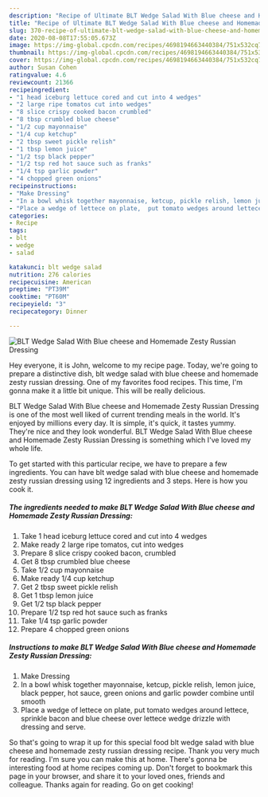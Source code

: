 ```yaml
---
description: "Recipe of Ultimate BLT Wedge Salad With Blue cheese and Homemade Zesty Russian Dressing"
title: "Recipe of Ultimate BLT Wedge Salad With Blue cheese and Homemade Zesty Russian Dressing"
slug: 370-recipe-of-ultimate-blt-wedge-salad-with-blue-cheese-and-homemade-zesty-russian-dressing
date: 2020-08-08T17:55:05.673Z
image: https://img-global.cpcdn.com/recipes/4698194663440384/751x532cq70/blt-wedge-salad-with-blue-cheese-and-homemade-zesty-russian-dressing-recipe-main-photo.jpg
thumbnail: https://img-global.cpcdn.com/recipes/4698194663440384/751x532cq70/blt-wedge-salad-with-blue-cheese-and-homemade-zesty-russian-dressing-recipe-main-photo.jpg
cover: https://img-global.cpcdn.com/recipes/4698194663440384/751x532cq70/blt-wedge-salad-with-blue-cheese-and-homemade-zesty-russian-dressing-recipe-main-photo.jpg
author: Susan Cohen
ratingvalue: 4.6
reviewcount: 21366
recipeingredient:
- "1 head iceburg lettuce cored and cut into 4 wedges"
- "2 large ripe tomatos cut into wedges"
- "8 slice crispy cooked bacon crumbled"
- "8 tbsp crumbled blue cheese"
- "1/2 cup mayonnaise"
- "1/4 cup ketchup"
- "2 tbsp sweet pickle relish"
- "1 tbsp lemon juice"
- "1/2 tsp black pepper"
- "1/2 tsp red hot sauce such as franks"
- "1/4 tsp garlic powder"
- "4 chopped green onions"
recipeinstructions:
- "Make Dressing"
- "In a bowl whisk together mayonnaise, ketcup, pickle relish, lemon juice, black pepper, hot sauce, green onions and garlic powder combine until smooth"
- "Place a wedge of lettece on plate,  put tomato wedges around lettece, sprinkle bacon and blue cheese over lettece wedge  drizzle with dressing and serve."
categories:
- Recipe
tags:
- blt
- wedge
- salad

katakunci: blt wedge salad 
nutrition: 276 calories
recipecuisine: American
preptime: "PT39M"
cooktime: "PT60M"
recipeyield: "3"
recipecategory: Dinner

---
```



![BLT Wedge Salad With Blue cheese and Homemade Zesty Russian Dressing](https://img-global.cpcdn.com/recipes/4698194663440384/751x532cq70/blt-wedge-salad-with-blue-cheese-and-homemade-zesty-russian-dressing-recipe-main-photo.jpg)

Hey everyone, it is John, welcome to my recipe page. Today, we're going to prepare a distinctive dish, blt wedge salad with blue cheese and homemade zesty russian dressing. One of my favorites food recipes. This time, I'm gonna make it a little bit unique. This will be really delicious.



BLT Wedge Salad With Blue cheese and Homemade Zesty Russian Dressing is one of the most well liked of current trending meals in the world. It's enjoyed by millions every day. It is simple, it's quick, it tastes yummy. They're nice and they look wonderful. BLT Wedge Salad With Blue cheese and Homemade Zesty Russian Dressing is something which I've loved my whole life.


To get started with this particular recipe, we have to prepare a few ingredients. You can have blt wedge salad with blue cheese and homemade zesty russian dressing using 12 ingredients and 3 steps. Here is how you cook it.

<!--inarticleads1-->

##### The ingredients needed to make BLT Wedge Salad With Blue cheese and Homemade Zesty Russian Dressing:

1. Take 1 head iceburg lettuce cored and cut into 4 wedges
1. Make ready 2 large ripe tomatos, cut into wedges
1. Prepare 8 slice crispy cooked bacon, crumbled
1. Get 8 tbsp crumbled blue cheese
1. Take 1/2 cup mayonnaise
1. Make ready 1/4 cup ketchup
1. Get 2 tbsp sweet pickle relish
1. Get 1 tbsp lemon juice
1. Get 1/2 tsp black pepper
1. Prepare 1/2 tsp red hot sauce such as franks
1. Take 1/4 tsp garlic powder
1. Prepare 4 chopped green onions




<!--inarticleads2-->

##### Instructions to make BLT Wedge Salad With Blue cheese and Homemade Zesty Russian Dressing:

1. Make Dressing
1. In a bowl whisk together mayonnaise, ketcup, pickle relish, lemon juice, black pepper, hot sauce, green onions and garlic powder combine until smooth
1. Place a wedge of lettece on plate,  put tomato wedges around lettece, sprinkle bacon and blue cheese over lettece wedge  drizzle with dressing and serve.




So that's going to wrap it up for this special food blt wedge salad with blue cheese and homemade zesty russian dressing recipe. Thank you very much for reading. I'm sure you can make this at home. There's gonna be interesting food at home recipes coming up. Don't forget to bookmark this page in your browser, and share it to your loved ones, friends and colleague. Thanks again for reading. Go on get cooking!
